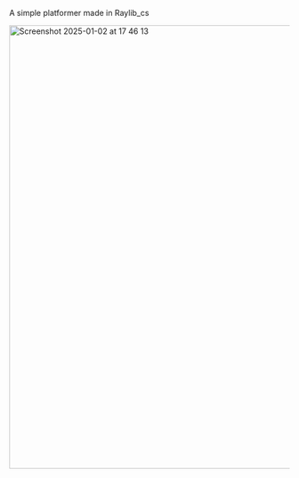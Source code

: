 A simple platformer made in Raylib_cs

<img width="797" alt="Screenshot 2025-01-02 at 17 46 13" src="https://github.com/user-attachments/assets/ab03122f-c811-4fcf-87fb-40f8563ec2f7" />
